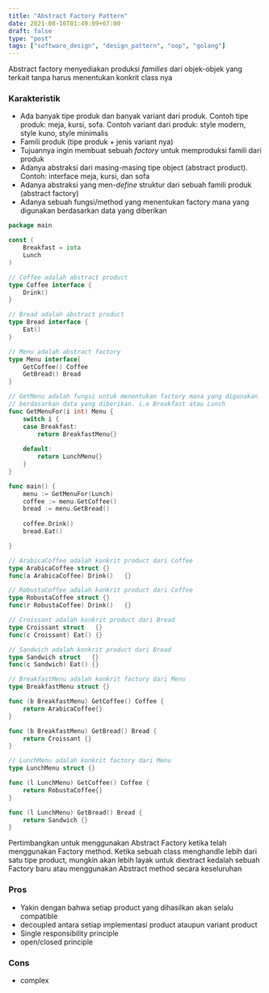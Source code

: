 ```yaml
---
title: "Abstract Factory Pattern"
date: 2021-08-16T01:49:09+07:00
draft: false
type: "post"
tags: ["software_design", "design_pattern", "oop", "golang"]
---
```


Abstract factory menyediakan produksi *families* dari objek-objek yang terkait tanpa harus menentukan konkrit class nya

### Karakteristik
- Ada banyak tipe produk dan banyak variant dari produk. Contoh tipe produk: meja, kursi, sofa. Contoh variant dari produk: style modern, style kuno, style minimalis
- Famili produk (tipe produk + jenis variant nya)
- Tujuannya ingin membuat sebuah *factory* untuk memproduksi famili dari produk
- Adanya abstraksi dari masing-masing tipe object (abstract product). Contoh: interface meja, kursi, dan sofa
- Adanya abstraksi yang men-*define* struktur dari sebuah famili produk (abstract factory)
- Adanya sebuah fungsi/method yang menentukan factory mana yang digunakan berdasarkan data yang diberikan

```go
package main

const (
	Breakfast = iota
	Lunch
)

// Coffee adalah abstract product
type Coffee interface {
	Drink()
}

// Bread adalah abstract product
type Bread interface {
	Eat()
}

// Menu adalah abstract factory
type Menu interface{
	GetCoffee() Coffee
	GetBread() Bread
}

// GetMenu adalah fungsi untuk menentukan factory mana yang digunakan
// berdasarkan data yang diberikan. i.e Breakfast atau Lunch
func GetMenuFor(i int) Menu {
	switch i {
	case Breakfast:
		return BreakfastMenu{}
		
	default:
		return LunchMenu{}
	}
}

func main() {
	menu := GetMenuFor(Lunch)
	coffee := menu.GetCoffee()
	bread := menu.GetBread()
	
	coffee.Drink()
	bread.Eat()

}

// ArabicaCoffee adalah konkrit product dari Coffee
type ArabicaCoffee struct {}
func(a ArabicaCoffee) Drink()   {}

// RobustaCoffee adalah konkrit product dari Coffee
type RobustaCoffee struct {}
func(r RobustaCoffee) Drink()   {}

// Croissant adalah konkrit product dari Bread
type Croissant struct   {}
func(c Croissant) Eat() {}

// Sandwich adalah konkrit product dari Bread
type Sandwich struct   {}
func(c Sandwich) Eat() {}

// BreakfastMenu adalah konkrit factory dari Menu
type BreakfastMenu struct {}

func (b BreakfastMenu) GetCoffee() Coffee {
	return ArabicaCoffee{}
}

func (b BreakfastMenu) GetBread() Bread {
	return Croissant {}
}

// LunchMenu adalah konkrit factory dari Menu
type LunchMenu struct {}

func (l LunchMenu) GetCoffee() Coffee {
	return RobustaCoffee{}
}

func (l LunchMenu) GetBread() Bread {
	return Sandwich {}
}

```

Pertimbangkan untuk menggunakan Abstract Factory ketika telah menggunakan Factory method. Ketika sebuah class menghandle lebih dari satu tipe product, mungkin akan lebih layak untuk diextract kedalah sebuah Factory baru atau menggunakan Abstract method secara keseluruhan

### Pros
- Yakin dengan bahwa setiap product yang dihasilkan akan selalu compatible
- decoupled antara setiap implementasi product ataupun variant product
- Single responsibility principle
- open/closed principle

### Cons
- complex